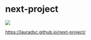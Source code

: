 ﻿# next-project

 <p align="left">
<img loading="lazy" src="http://img.shields.io/static/v1?label=STATUS&message=IN%20DEVELOPMENT&color=GREEN&style=for-the-badge"/>
  
https://lauradsc.github.io/next-project/
</p>
